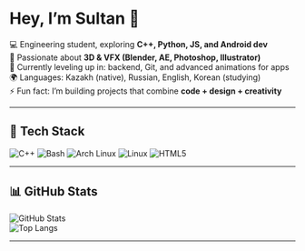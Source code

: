 # Hey, I’m Sultan 👋  

💻 Engineering student, exploring **C++, Python, JS, and Android dev**  
🎨 Passionate about **3D & VFX (Blender, AE, Photoshop, Illustrator)**  
🌱 Currently leveling up in: backend, Git, and advanced animations for apps  
🌍 Languages: Kazakh (native), Russian, English, Korean (studying)  
⚡ Fun fact: I’m building projects that combine **code + design + creativity**  

---

## 🔧 Tech Stack  
![C++](https://img.shields.io/badge/-C++-00599C?style=flat&logo=cplusplus&logoColor=white)
![Bash](https://img.shields.io/badge/-GNU%20Bash-4EAA25?style=flat&logo=gnubash&logoColor=white)
![Arch Linux](https://img.shields.io/badge/-ArchLinux-1793D1?style=flat&logo=archlinux&logoColor=white)
![Linux](https://img.shields.io/badge/-Linux-FCC624?style=flat&logo=linux&logoColor=black)
![HTML5](https://img.shields.io/badge/-HTML5-E34F26?style=flat&logo=html5&logoColor=white)

---

## 📊 GitHub Stats  
![GitHub Stats](https://github-readme-stats.vercel.app/api?username=YepSultan&show_icons=true&theme=radical)  
![Top Langs](https://github-readme-stats.vercel.app/api/top-langs/?username=YepSultan&layout=compact&theme=radical)  

---
